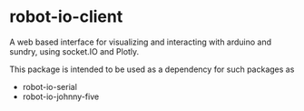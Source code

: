 # robot-io-client
A web based interface for visualizing and interacting with arduino and sundry, using socket.IO and Plotly.

This package is intended to be used as a dependency for such packages as
- robot-io-serial
- robot-io-johnny-five